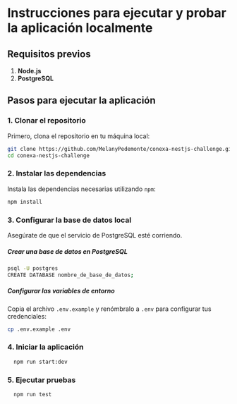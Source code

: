 # Instrucciones para ejecutar y probar la aplicación localmente

## Requisitos previos

1. **Node.js**
2. **PostgreSQL**

## Pasos para ejecutar la aplicación

### 1. Clonar el repositorio

Primero, clona el repositorio en tu máquina local:

```bash
git clone https://github.com/MelanyPedemonte/conexa-nestjs-challenge.git
cd conexa-nestjs-challenge
```

### 2. Instalar las dependencias

Instala las dependencias necesarias utilizando `npm`:

```bash
npm install
```

### 3. Configurar la base de datos local 

 Asegúrate de que el servicio de PostgreSQL esté corriendo.

  ##### Crear una base de datos en PostgreSQL

  ```bash
  psql -U postgres
  CREATE DATABASE nombre_de_base_de_datos;
  ```

  ##### Configurar las variables de entorno

  Copia el archivo `.env.example` y renómbralo a `.env` para configurar tus credenciales:

  ```bash
  cp .env.example .env
  ```
### 4. Iniciar la aplicación 

```bash
  npm run start:dev
  ```

### 5. Ejecutar pruebas

```bash
  npm run test
  ```